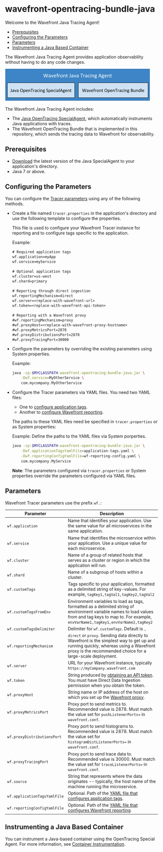 # wavefront-opentracing-bundle-java

Welcome to the Wavefront Java Tracing Agent! 

* [Prerequisites](#Prerequisites)
* [Configuring the Parameters](#Configuring-the-Parameters)
* [Parameters](#Parameters)
* [Instrumenting a Java Based Container](#Instrumenting-a-Java-Based-Container)

The Wavefront Java Tracing Agent provides application observability without having to do any code changes.

<p align="left">
  <img src="/docs/wavefront_java_tracing_agent.png">
</p> 

The Wavefront Java Tracing Agent includes:
* The [Java OpenTracing SpecialAgent](https://github.com/opentracing-contrib/java-specialagent), which automatically instruments Java applications with traces.
* The Wavefront OpenTracing Bundle that is implemented in this repository, which sends the tracing data to Wavefront for observability.
 
## Prerequisites

* [Download](https://github.com/opentracing-contrib/java-specialagent#2111-stable) the latest version of the Java SpecialAgent to your application's directory. 
* Java 7 or above.

## Configuring the Parameters

You can configure the [Tracer parameters](#Parameters) using any of the following methods.

* Create a file named `tracer.properties` in the application's directory and use the following template to configure the properties.

  This file is used to configure your Wavefront Tracer instance for reporting and to configure tags specific to the application.
  
  Example:
  ```properties
  # Required application tags
  wf.application=myApp
  wf.service=myService

  # Optional application tags
  wf.cluster=us-west
  wf.shard=primary

  # Reporting through direct ingestion
  wf.reportingMechanism=direct
  wf.server=<replace-with-wavefront-url>
  wf.token=<replace-with-wavefront-api-token>

  # Reporting with a Wavefront proxy
  #wf.reportingMechanism=proxy
  #wf.proxyHost=<replace-with-wavefront-proxy-hostname>
  #wf.proxyMetricsPort=2878
  #wf.proxyDistributionsPort=2878
  #wf.proxyTracingPort=30000
  ```

* Configure the parameters by overriding the existing parameters using System properties.

  Example:
  ```bash
  java -cp:$MYCLASSPATH:wavefront-opentracing-bundle-java.jar \
      -Dwf.service=MyOtherService \
      com.mycompany.MyOtherService
  ```

* Configure the Tracer parameters via YAML files. You need two YAML files:
  * One to 
[configure application tags](https://github.com/wavefrontHQ/wavefront-jersey-sdk-java#1-configure-application-tags).
  * Another to [configure Wavefront reporting](https://github.com/wavefrontHQ/wavefront-jersey-sdk-java#2-configure-wavefront-reporting). 

  The paths to these YAML files need be specified in `tracer.properties` or as System properties:

  Example: Define the paths to the YAML files via System porperties.
  ```bash
  java -cp:$MYCLASSPATH:wavefront-opentracing-bundle-java.jar \
      -Dwf.applicationTagsYamlFile=application-tags.yaml \
      -Dwf.reportingConfigYamlFile=wf-reporting-config.yaml \
      com.mycompany.MyService
  ```

  **Note**: The parameters configured via `tracer.properties` or System properties override the parameters configured via YAML files.

## Parameters

Wavefront Tracer parameters use the prefix `wf.`:

| Parameter | Description |
| --------- | ----------- |
| `wf.application`              | Name that identifies your application. Use the same value for all microservices in the same application. |
| `wf.service`                  | Name that identifies the microservice within your application. Use a unique value for each microservice. |
| `wf.cluster`                  | Name of a group of related hosts that serves as a cluster or region in which the application will run. |
| `wf.shard`                    | Name of a subgroup of hosts within a cluster. |
| `wf.customTags`               | Tags specific to your application, formatted as a delimited string of key-values. For example, `tagKey1,tagVal1,tagKey2,tagVal2` |
| `wf.customTagsFromEnv`        | Environment variables to load as tags, formatted as a delimited string of environment variable names to load values from and tag keys to map to. For example, `envVarName1,tagKey1,envVarName2,tagKey2` |
| `wf.customTagsDelimiter`      | Delimiter for `wf.customTags`. Default is `,` |
| `wf.reportingMechanism`       | `direct` or `proxy`. Sending data directly to Wavefront is the simplest way to get up and running quickly, whereas using a Wavefront proxy is the recommended choice for a large-scale deployment. |
| `wf.server`                   | URL for your Wavefront instance, typically `https://myCompany.wavefront.com` |
| `wf.token`                    | String produced by [obtaining an API token](https://docs.wavefront.com/wavefront_api.html#generating-an-api-token). You must have Direct Data Ingestion permission when you obtain the token. |
| `wf.proxyHost`                | String name or IP address of the host on which you set up the [Wavefront proxy](https://docs.wavefront.com/proxies.html). |
| `wf.proxyMetricsPort`         | Proxy port to send metrics to. Recommended value is 2878. Must match the value set for `pushListenerPorts=` in `wavefront.conf`. |
| `wf.proxyDistributionsPort`   | Proxy port to send histograms to. Recommended value is 2878. Must match the value set for `histogramDistListenerPorts=` in `wavefront.conf`. |
| `wf.proxyTracingPort`         | Proxy port to send trace data to. Recommended value is 30000. Must match the value set for `traceListenerPorts=` in `wavefront.conf`. |
| `wf.source`                   | String that represents where the data originates -- typically, the host name of the machine running the microservice. |
| `wf.applicationTagsYamlFile`  | Optional. Path of the [YAML file that configures application tags](https://github.com/wavefrontHQ/wavefront-jersey-sdk-java#1-configure-application-tags). |
| `wf.reportingConfigYamlFile`  | Optional. Path of the [YAML file that configures Wavefront reporting](https://github.com/wavefrontHQ/wavefront-jersey-sdk-java#2-configure-wavefront-reporting). |

## Instrumenting a Java Based Container

You can instrument a Java-based container using the OpenTracing Special Agent. For more information, see [Container Instrumentation](/docs/container.md).
